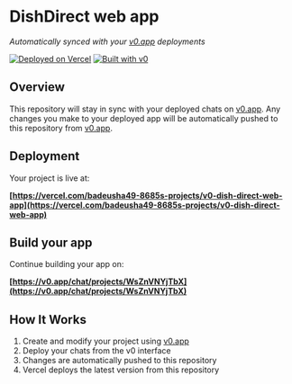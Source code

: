 # DishDirect web app

*Automatically synced with your [v0.app](https://v0.app) deployments*

[![Deployed on Vercel](https://img.shields.io/badge/Deployed%20on-Vercel-black?style=for-the-badge&logo=vercel)](https://vercel.com/badeusha49-8685s-projects/v0-dish-direct-web-app)
[![Built with v0](https://img.shields.io/badge/Built%20with-v0.app-black?style=for-the-badge)](https://v0.app/chat/projects/WsZnVNYjTbX)

## Overview

This repository will stay in sync with your deployed chats on [v0.app](https://v0.app).
Any changes you make to your deployed app will be automatically pushed to this repository from [v0.app](https://v0.app).

## Deployment

Your project is live at:

**[https://vercel.com/badeusha49-8685s-projects/v0-dish-direct-web-app](https://vercel.com/badeusha49-8685s-projects/v0-dish-direct-web-app)**

## Build your app

Continue building your app on:

**[https://v0.app/chat/projects/WsZnVNYjTbX](https://v0.app/chat/projects/WsZnVNYjTbX)**

## How It Works

1. Create and modify your project using [v0.app](https://v0.app)
2. Deploy your chats from the v0 interface
3. Changes are automatically pushed to this repository
4. Vercel deploys the latest version from this repository
